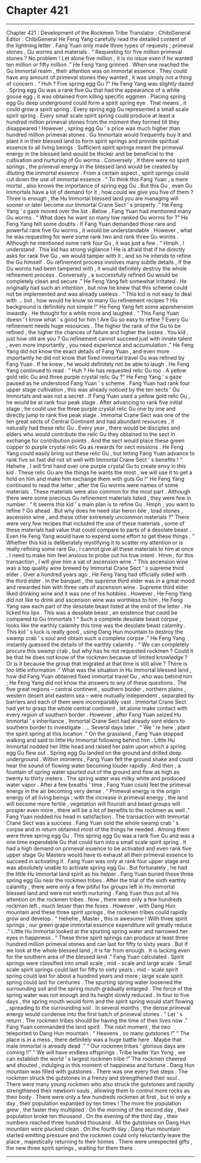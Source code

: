 
# Chapter 421


---

Chapter 421 : Development of the Rockmen Tribe
Translator :
ChibiGeneral
Editor :
ChibiGeneral
He Feng Yang carefully read the detailed content of the lightning letter .
Fang Yuan only made three types of requests ; primeval stones , Gu worms and materials .
“ Requesting for five million primeval stones ? No problem ! Let alone five million , it is no issue even if he wanted ten million or fifty million .” He Feng Yang grinned .
When one reached the Gu Immortal realm , their attention was on immortal essence . They could have any amount of primeval stones they wanted , it was simply not a thing of concern .
“ Huh ? Five spring egg Gu ?” He Feng Yang was slightly dazed .
Spring egg Gu was a rank five Gu that had the appearance of a white goose egg ; it was obtained from killing specific eggmen .
Placing spring egg Gu deep underground could form a spirit spring eye . That means , it could grow a spirit spring .
Every spring egg Gu represented a small scale spirit spring .
Every small scale spirit spring could produce at least a hundred million primeval stones from the moment they formed till they disappeared !
However , spring egg Gu ’ s price was much higher than hundred million primeval stones . Gu Immortals would frequently buy it and plant it in their blessed land to form spirit springs and provide spiritual essence to all living beings .
Sufficient spirit springs meant the primeval energy in the blessed land would be thicker and be beneficial to the cultivation and nurturing of Gu worms .
Conversely , if there were no spirit springs , the primeval energy in the blessed land would be created by diluting the immortal essence .
From a certain aspect , spirit springs could cut down the use of immortal essence .
“ To think this Fang Yuan , a mere mortal , also knows the importance of spring egg Gu . But this Gu , even Gu Immortals have a lot of demand for it , how could we give you five of them ? Three is enough , the Hu Immortal blessed land you are managing will sooner or later become our Immortal Crane Sect ’ s property .”
He Feng Yang ’ s gaze moved over the list .
Below , Fang Yuan had mentioned many Gu worms .
“ What does he want so many low ranked Gu worms for ?” He Feng Yang felt some doubts .
If Fang Yuan demanded those rare and powerful rank five Gu worms , it would be understandable . However , what he was requesting for were some rank two and rank three Gu worms . Although he mentioned some rank four Gu , it was just a few .
“ Hmph , I understand . This kid has strong vigilance ! He is afraid that if he directly asks for rank five Gu , we would tamper with it , and so he intends to refine the Gu himself . Gu refinement process involves many subtle details , if the Gu worms had been tampered with , it would definitely destroy the whole refinement process . Conversely , a successfully refined Gu would be completely clean and secure .”
He Feng Yang felt somewhat irritated .
He originally had such an intention , but now he knew that this scheme could not be implemented and was already useless .
“ This kid is not easy to deal with … but , how would he know so many Gu refinement recipes ? His background is definitely not simple !” He Feng Yang felt some apprehension inwardly .
He thought for a while more and laughed .
“ This Fang Yuan doesn ’ t know what ’ s good for him ! Are Gu so easy to refine ? Every Gu refinement needs huge resources . The higher the rank of the Gu to be refined , the higher the chances of failure and higher the losses . You kid , just how old are you ? Gu refinement cannot succeed just with innate talent , even more importantly , you need experience and accumulation .”
He Feng Yang did not know the exact details of Fang Yuan , and even more importantly he did not know that fixed immortal travel Gu was refined by Fang Yuan . If he knew , he would definitely not be able to laugh .
He Feng Yang continued to read .
“ Huh ? He has requested relic Gu too . A yellow gold relic Gu and three purple crystal relic Gu ?” He Feng Yang ’ s gaze paused as he understood Fang Yuan ’ s scheme .
Fang Yuan had rank four upper stage cultivation , this was already noticed by the ten sects ’ Gu Immortals and was not a secret .
If Fang Yuan used a yellow gold relic Gu , he would be at rank four peak stage . After advancing to rank five initial stage , he could use the three purple crystal relic Gu one by one and directly jump to rank five peak stage .
Immortal Crane Sect was one of the ten great sects of Central Continent and had abundant resources , it naturally had these relic Gu . Every year , there would be disciples and elders who would contribute the relic Gu they obtained to the sect in exchange for contribution points . And the sect would place these green copper to purple crystal relic Gu as rewards for sect missions .
He Feng Yang could easily bring out these relic Gu , but letting Fang Yuan advance to rank five so fast did not sit well with Immortal Crane Sect ’ s benefits !
“ Hehehe , I will first hand over one purple crystal Gu to create envy in this kid . These relic Gu are the things he wants the most , we will use it to get a hold on him and make him exchange them with guts Gu !”
He Feng Yang continued to read the letter , after the Gu worms were names of some materials .
These materials were also common for the most part . Although there were some precious Gu refinement materials listed , they were few in number .
“ It seems this kid ’ s main plan is to refine Gu . Hmph , you want to refine ? Go ahead . But why does he need star heron bile , toad stones , ascension wine , and these other extremely uncommon materials ?”
There were very few recipes that included the use of these materials , some of these materials had value that could compare to parts of a desolate beast . Even He Feng Yang would have to expend some effort to get these things .
“ Whether this kid is deliberately mystifying it to scatter my attention or is really refining some rare Gu , I cannot give all these materials to him at once . I need to make him feel anxious to probe out his true intent . Hmm , for this transaction , I will give him a vat of ascension wine .”
This ascension wine was a top quality wine brewed by Immortal Crane Sect ’ s supreme third elder . Over a hundred years ago , He Feng Yang had officially sided with the third elder . In the banquet , the supreme third elder was in a great mood and rewarded him with three vats of ascension wine .
Supreme third elder liked drinking wine and it was one of his hobbies . However , He Feng Yang did not like to drink and ascension wine was worthless to him .
He Feng Yang saw each part of the desolate beast listed at the end of the letter .
He licked his lips .
This was a desolate beast , an existence that could be compared to Gu Immortals !
“ Such a complete desolate beast corpse , looks like the earthly calamity this time was the desolate beast calamity . This kid ’ s luck is really good , using Dang Hun mountain to destroy the swamp crab ’ s soul and obtain such a complete corpse .”
He Feng Yang instantly guessed the details of the earthly calamity .
“ We can completely procure this swamp crab , but why has he not requested rockmen ? Could it be that he does not know of the rockmen because of limited knowledge ? Or is it because the group that migrated at that time is still alive ? There is too little information .”
What was the situation in Hu Immortal blessed land , how did Fang Yuan obtained fixed immortal travel Gu , who was behind him ; He Feng Yang did not know the answers to any of these questions .
The five great regions – central continent , southern border , northern plains , western desert and eastern sea – were mutually independent , separated by barriers and each of them were incomparably vast .
Immortal Crane Sect had yet to grasp the whole central continent , let alone make contact with every region of southern border .
However , after Fang Yuan seized Hu Immortal ’ s inheritance , Immortal Crane Sect had already sent elders to southern border to investigate .
…
Several days later .
“ We ’ re here , plant the spirit spring at this location .” On the grassland , Fang Yuan stopped walking and said to little Hu Immortal following behind him .
Little Hu Immortal nodded her little head and raised her palm upon which a spring egg Gu flew out .
Spring egg Gu landed on the ground and drilled deep underground . Within moments , Fang Yuan felt the ground shake and could hear the sound of flowing water becoming louder rapidly .
And then , a fountain of spring water spurted out of the ground and flew as high as twenty to thirty meters .
The spring water was milky white and produced water vapor . After a few breaths ’ time , Fang Yuan could feel the primeval energy in the air becoming very dense .
“ Primeval energy is the origin energy of all living beings ; with the increase in primeval energy , the land will become more fertile , vegetation will flourish and beast groups will prosper even more , there will be a lot of benefits to the rockmen as well .” Fang Yuan nodded his head in satisfaction .
The transaction with Immortal Crane Sect was a success . Fang Yuan sold the whole swamp crab ’ s corpse and in return obtained most of the things he needed .
Among them were three spring egg Gu .
This spring egg Gu was a rank five Gu and was a one time expendable Gu that could turn into a small scale spirit spring .
It had a high demand on primeval essence to be activated and even rank five upper stage Gu Masters would have to exhaust all their primeval essence to succeed in activating it .
Fang Yuan was only at rank four upper stage and was absolutely unable to activate spring egg Gu . But fortunately , he had the little Hu Immortal land spirit as his helper .
Fang Yuan buried these three spring egg Gu near the rockmen tribes .
After the trial of the sixth earthly calamity , there were only a few pitiful fox groups left in Hu Immortal blessed land and were not worth nurturing . Fang Yuan thus put all his attention on the rockmen tribes .
Now , there were only a few hundreds rockmen left , much lesser than the foxes . However , with Dang Hun mountain and these three spirit springs , the rockmen tribes could rapidly grow and develop .
“ Hehehe , Master , this is awesome ! With three spirit springs , our green grape immortal essence expenditure will greatly reduce .” Little Hu Immortal looked at the spurting spring water and narrowed her eyes in happiness .
“ These three spirit springs can produce at least three hundred million primeval stones and can last for fifty to sixty years . But if we look at the whole blessed land , it is far from enough . It is lacking even for the southern area of the blessed land .” Fang Yuan calculated .
Spirit springs were classified into small scale , mid - scale and large scale .
Small scale spirit springs could last for fifty to sixty years ; mid - scale spirit spring could last for about a hundred years and more ; large scale spirit spring could last for centuries .
The spurting spring water loosened the surrounding soil and the spring mouth gradually enlarged . The force of the spring water was not enough and its height slowly reduced .
In four to five days , the spring mouth would form and the spirit spring would start flowing , spreading to the surrounding soil . In several months , the dense primeval energy would condense into the first batch of primeval stones .
“ Let ’ s return . The rockmen tribes should be having the time of their lives now .” Fang Yuan commanded the land spirit .
The next moment , the two teleported to Dang Hun mountain .
“ Heavens , so many gutstones !”
“ The place is in a mess , there definitely was a huge battle here . Maybe that male immortal is already dead .”
“ Our rockmen tribes ’ glorious days are coming !!”
“ We will have endless offsprings . Tribe leader Yan Yong , we can establish the world ’ s largest rockmen tribe !”
The rockmen cheered and shouted , indulging in this moment of happiness and fortune .
Dang Hun mountain was filled with gutstones . There was one every five steps .
The rockmen struck the gutstones in a frenzy and strengthened their soul .
There were many young rockmen who also struck the gutstones and rapidly strengthened their newborn souls , allowing them to control more rocks as their body .
There were only a few hundreds rockmen at first , but in only a day , their population expanded by ten times !
The more the population grew , the faster they multiplied .
On the morning of the second day , their population broke ten thousand . On the evening of the third day , their numbers reached three hundred thousand .
All the gutstones on Dang Hun mountain were plucked clean .
On the fourth day , Dang Hun mountain started emitting pressure and the rockmen could only reluctantly leave the place , majestically returning to their homes .
There were unexpected gifts , the new three spirit springs , waiting for them there .

---

